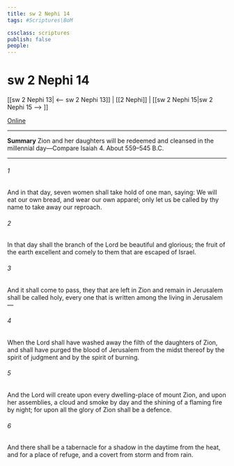 ```yaml
---
title: sw 2 Nephi 14
tags: #Scriptures\BoM

cssclass: scriptures
publish: false
people:
---
```


# sw 2 Nephi 14
[[sw 2 Nephi 13| <-- sw 2 Nephi 13]] | [[2 Nephi]] | [[sw 2 Nephi 15|sw 2 Nephi 15 --> ]]

[Online](https://churchofjesuschrist.org/study/scriptures/bofm/2-ne/14?lang=eng)

---
__Summary__
Zion and her daughters will be redeemed and cleansed in the millennial day—Compare Isaiah 4. About 559–545 B.C.

---
###### 1 
And in that day, seven women shall take hold of one man, saying: We will eat our own bread, and wear our own apparel; only let us be called by thy name to take away our reproach.

###### 2 
In that day shall the branch of the Lord be beautiful and glorious; the fruit of the earth excellent and comely to them that are escaped of Israel.

###### 3 
And it shall come to pass, they that are left in Zion and remain in Jerusalem shall be called holy, every one that is written among the living in Jerusalem—

###### 4 
When the Lord shall have washed away the filth of the daughters of Zion, and shall have purged the blood of Jerusalem from the midst thereof by the spirit of judgment and by the spirit of burning.

###### 5 
And the Lord will create upon every dwelling-place of mount Zion, and upon her assemblies, a cloud and smoke by day and the shining of a flaming fire by night; for upon all the glory of Zion shall be a defence.

###### 6 
And there shall be a tabernacle for a shadow in the daytime from the heat, and for a place of refuge, and a covert from storm and from rain.

